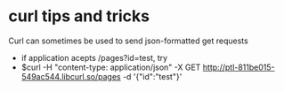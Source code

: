 # curl tips and tricks
Curl can sometimes be used to send json-formatted get requests
- if application acepts /pages?id=test, try
- $curl -H "content-type: application/json" -X GET http://ptl-811be015-549ac544.libcurl.so/pages -d '{"id":"test"}'


